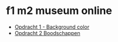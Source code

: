 # f1 m2 museum online


- [Opdracht 1 - Background color](http://32972.hosts1.ma-cloud.nl/web/les1-backgroundcolor)
- [Opdracht 2 Boodschappen](http://32972.hosts1.ma-cloud.nl/web/les2-boodschappen)
